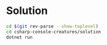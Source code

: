 # Solution

``` bash
cd $(git rev-parse --show-toplevel)
cd csharp-console-creatures/solution
dotnet run
```